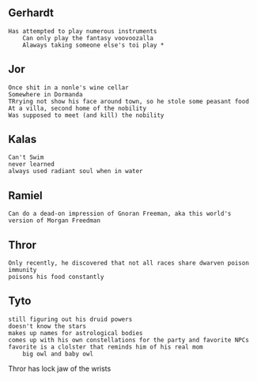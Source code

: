 
## Gerhardt
	Has attempted to play numerous instruments
		Can only play the fantasy voovoozalla
		Alaways taking someone else's toi play *

## Jor
	Once shit in a nonle's wine cellar
	Somewhere in Dormanda
	TRrying not show his face around town, so he stole some peasant food
	At a villa, second home of the nobility
	Was supposed to meet (and kill) the nobility
	


## Kalas
	Can't Swim
	never learned
	always used radiant soul when in water


## Ramiel
	Can do a dead-on impression of Gnoran Freeman, aka this world's version of Morgan Freedman


## Thror 
	Only recently, he discovered that not all races share dwarven poison immunity
	poisons his food constantly

## Tyto
	still figuring out his druid powers
	doesn't know the stars
	makes up names for astrological bodies
	comes up with his own constellations for the party and favorite NPCs
	favorite is a clolster that reminds him of his real mom
		big owl and baby owl



Thror has lock jaw of the wrists
	